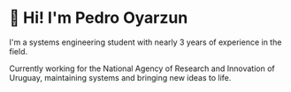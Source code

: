 <h1 align="left">👋 Hi! I'm Pedro Oyarzun</h1>
<p align="left">I'm a systems engineering student with nearly 3 years of experience in the field.</p>
<p algin="left">Currently working for the National Agency of Research and Innovation of Uruguay, maintaining systems and bringing new ideas to life.</p>
